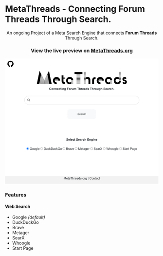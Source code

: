 
  

# MetaThreads - Connecting Forum Threads Through Search.

  

<p align="center">An ongoing Project of a Meta Search Engine that connects <strong>Forum Threads</strong>  Through Search.
</p>

  

### <p align="center">View the live preview on [MetaThreads.org](https://metathreads.org/)</p>

  

![Meta-Threads](https://raw.githubusercontent.com/0x00h/metathreads.org/main/screenshot.png)

  

### Features

  

#### Web Search

  

- Google *(default)*
- DuckDuckGo
- Brave
- Metager
- SearX
- Whoogle
- Start Page
